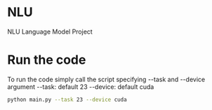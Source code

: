 # NLU
NLU Language Model Project

# Run the code
To run the code simply call the script specifying --task and --device argument
--task: default 23
--device: default cuda

```bash
python main.py --task 23 --device cuda
```
